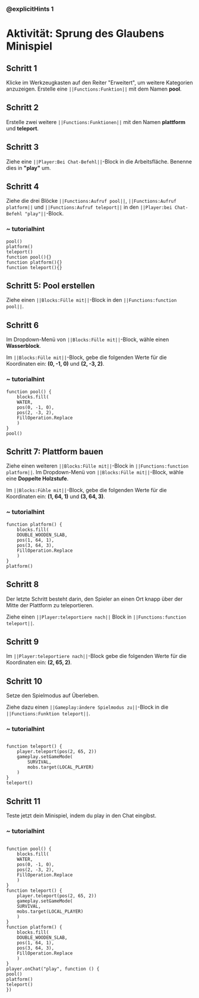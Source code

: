 ### @explicitHints 1

# Aktivität: Sprung des Glaubens Minispiel

## Schritt 1
Klicke im Werkzeugkasten auf den Reiter "Erweitert", um weitere Kategorien anzuzeigen.
Erstelle eine ``||Functions:Funktion||`` mit dem Namen **pool**. 

## Schritt 2
Erstelle zwei weitere ``||Functions:Funktionen||`` mit den Namen **plattform** und **teleport**.

## Schritt 3
Ziehe eine ``||Player:Bei Chat-Befehl||``-Block in die Arbeitsfläche. Benenne dies in **"play"** um.

## Schritt 4
Ziehe die drei Blöcke ``||Functions:Aufruf pool||``, ``||Functions:Aufruf platform||`` und ``||Functions:Aufruf teleport||`` in den ``||Player:bei Chat-Befehl "play"||``-Block.

### ~ tutorialhint
``` blocks
pool()
platform()
teleport()
function pool(){}
function platform(){}
function teleport(){}
```

## Schritt 5: Pool erstellen
Ziehe einen ``||Blocks:Fülle mit||``-Block in den ``||Functions:function pool||``.

## Schritt 6
Im Dropdown-Menü von ``||Blocks:Fülle mit||``-Block, wähle einen **Wasserblock**.

Im ``||Blocks:Fülle mit||``-Block, gebe die folgenden Werte für die Koordinaten ein: **(0, -1, 0)** und **(2, -3, 2)**.

### ~ tutorialhint
``` blocks
function pool() {
    blocks.fill(
    WATER,
    pos(0, -1, 0),
    pos(2, -3, 2),
    FillOperation.Replace
    )
}
pool()
```

## Schritt 7: Plattform bauen 
Ziehe einen weiteren ``||Blocks:Fülle mit||``-Block in ``||Functions:function platform||``. Im Dropdown-Menü von ``||Blocks:Fülle mit||``-Block, wähle eine **Doppelte Holzstufe**. 

Im ``||Blocks:Fühle mit||``-Block, gebe die folgenden Werte für die Koordinaten ein: **(1, 64, 1)** und **(3, 64, 3)**.



### ~ tutorialhint
``` blocks
function platform() {
    blocks.fill(
    DOUBLE_WOODEN_SLAB,
    pos(1, 64, 1),
    pos(3, 64, 3),
    FillOperation.Replace
    )
}
platform()
```

## Schritt 8
Der letzte Schritt besteht darin, den Spieler an einen Ort knapp über der Mitte der Plattform zu teleportieren. 

Ziehe einen ``||Player:teleportiere nach||`` Block in ``||Functions:function teleport||``.

## Schritt 9
Im ``||Player:teleportiere nach||``-Block gebe die folgenden Werte für die Koordinaten ein: **(2, 65, 2)**.

## Schritt 10
Setze den Spielmodus auf Überleben. 

Ziehe dazu einen ``||Gameplay:ändere Spielmodus zu||``-Block in die ``||Functions:Funktion teleport||``.


### ~ tutorialhint
``` blocks

function teleport() {
    player.teleport(pos(2, 65, 2))
    gameplay.setGameMode(
        SURVIVAL,
        mobs.target(LOCAL_PLAYER)
    )
}
teleport()

```

## Schritt 11
Teste jetzt dein Minispiel, indem du play in den Chat eingibst. 

### ~ tutorialhint
``` blocks

function pool() {
    blocks.fill(
    WATER,
    pos(0, -1, 0),
    pos(2, -3, 2),
    FillOperation.Replace
    )
}
function teleport() {
    player.teleport(pos(2, 65, 2))
    gameplay.setGameMode(
    SURVIVAL,
    mobs.target(LOCAL_PLAYER)
    )
}
function platform() {
    blocks.fill(
    DOUBLE_WOODEN_SLAB,
    pos(1, 64, 1),
    pos(3, 64, 3),
    FillOperation.Replace
    )
}
player.onChat("play", function () {
pool()
platform()
teleport()
})
```
